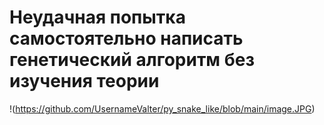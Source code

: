 # Неудачная попытка самостоятельно написать генетический алгоритм без изучения теории

!(https://github.com/UsernameValter/py_snake_like/blob/main/image.JPG)
